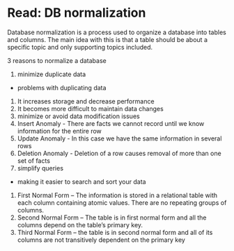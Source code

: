 # Read: DB normalization

Database normalization is a process used to organize a database into tables and columns.  The main idea with this is that a table should be about a specific topic and only supporting topics included.

3 reasons to normalize a database
1. minimize duplicate data
- problems with duplicating data
 1. It increases storage and decrease performance
 2. It becomes more difficult to maintain data changes
2. minimize or avoid data modification issues
  1. Insert Anomaly
    - There are facts we cannot record until we know information for the entire row
  2. Update Anomaly
    - In this case we have the same information in several rows
  3. Deletion Anomaly
    - Deletion of a row causes removal of more than one set of facts
3. simplify queries
  - making it easier to search and sort your data


1. First Normal Form – The information is stored in a relational table with each column containing atomic values. There are no repeating groups of columns.
2. Second Normal Form – The table is in first normal form and all the columns depend on the table’s primary key.
3. Third Normal Form – the table is in second normal form and all of its columns are not transitively dependent on the primary key